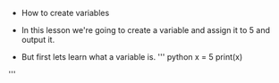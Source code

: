 * How to create variables

* In this lesson we're going to create a variable and assign it to 5 and output it.
* But first lets learn what a variable is.
'''
python
x = 5
print(x)

'''
